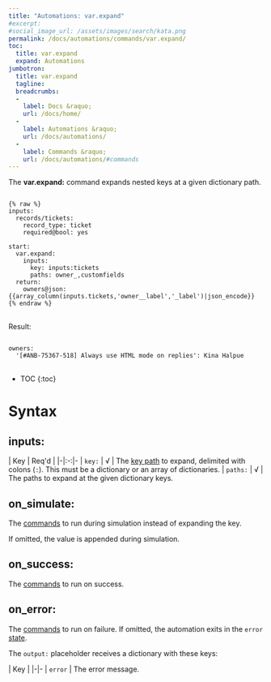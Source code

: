 ```yaml
---
title: "Automations: var.expand"
#excerpt: 
#social_image_url: /assets/images/search/kata.png
permalink: /docs/automations/commands/var.expand/
toc:
  title: var.expand
  expand: Automations
jumbotron:
  title: var.expand
  tagline: 
  breadcrumbs:
  -
    label: Docs &raquo;
    url: /docs/home/
  -
    label: Automations &raquo;
    url: /docs/automations/
  -
    label: Commands &raquo;
    url: /docs/automations/#commands
---
```


The **var.expand:** command expands nested keys at a given dictionary path.

<pre>
<code class="language-cerb">
{% raw %}
inputs:
  records/tickets:
    record_type: ticket
    required@bool: yes

start:
  var.expand:
    inputs:
      key: inputs:tickets
      paths: owner_,customfields
  return:
    owners@json: {{array_column(inputs.tickets,'owner__label','_label')|json_encode}}
{% endraw %}
</code>
</pre>

Result:

<pre>
<code class="language-yaml">
owners:
  '[#ANB-75367-518] Always use HTML mode on replies': Kina Halpue
</code>
</pre>

* TOC
{:toc}

# Syntax

## inputs:

| Key | Req'd | 
|-|:-:|-
| `key:` | √ | The [key path](/docs/automations/#dictionaries) to expand, delimited with colons (`:`). This must be a dictionary or an array of dictionaries.
| `paths:` | √ | The paths to expand at the given dictionary keys.

## on_simulate:

The [commands](/docs/automations/#commands) to run during simulation instead of expanding the key.

If omitted, the value is appended during simulation.

## on_success:

The [commands](/docs/automations/#commands) to run on success.

## on_error:

The [commands](/docs/automations/#commands) to run on failure. If omitted, the automation exits in the `error` [state](/docs/automations/#exit-states).

The `output:` placeholder receives a dictionary with these keys:

| Key |
|-|-
| `error` | The error message.

